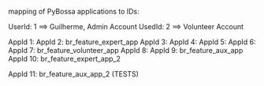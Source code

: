 mapping of PyBossa applications to IDs:

UserId: 1 ==> Guilherme, Admin Account
UsedId: 2 ==> Volunteer Account

AppId  1: 
AppId  2: br_feature_expert_app
AppId  3:
AppId  4:
AppId  5:
AppId  6:
AppId  7: br_feature_volunteer_app
AppId  8:
AppId  9: br_feature_aux_app
AppId 10: br_feature_expert_app_2

AppId 11: br_feature_aux_app_2 (TESTS)